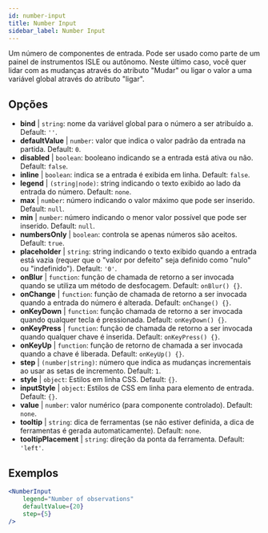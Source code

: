 ```yaml
---
id: number-input
title: Number Input
sidebar_label: Number Input
---
```


Um número de componentes de entrada. Pode ser usado como parte de um painel de instrumentos ISLE ou autônomo. Neste último caso, você quer lidar com as mudanças através do atributo "Mudar" ou ligar o valor a uma variável global através do atributo "ligar".

## Opções

* __bind__ | `string`: nome da variável global para o número a ser atribuído a. Default: `''`.
* __defaultValue__ | `number`: valor que indica o valor padrão da entrada na partida. Default: `0`.
* __disabled__ | `boolean`: booleano indicando se a entrada está ativa ou não. Default: `false`.
* __inline__ | `boolean`: indica se a entrada é exibida em linha. Default: `false`.
* __legend__ | `(string|node)`: string indicando o texto exibido ao lado da entrada do número. Default: `none`.
* __max__ | `number`: número indicando o valor máximo que pode ser inserido. Default: `null`.
* __min__ | `number`: número indicando o menor valor possível que pode ser inserido. Default: `null`.
* __numbersOnly__ | `boolean`: controla se apenas números são aceitos. Default: `true`.
* __placeholder__ | `string`: string indicando o texto exibido quando a entrada está vazia (requer que o "valor por defeito" seja definido como "nulo" ou "indefinido"). Default: `'0'`.
* __onBlur__ | `function`: função de chamada de retorno a ser invocada quando se utiliza um método de desfocagem. Default: `onBlur() {}`.
* __onChange__ | `function`: função de chamada de retorno a ser invocada quando a entrada do número é alterada. Default: `onChange() {}`.
* __onKeyDown__ | `function`: função chamada de retorno a ser invocada quando qualquer tecla é pressionada. Default: `onKeyDown() {}`.
* __onKeyPress__ | `function`: função de chamada de retorno a ser invocada quando qualquer chave é inserida. Default: `onKeyPress() {}`.
* __onKeyUp__ | `function`: função de retorno de chamada a ser invocada quando a chave é liberada. Default: `onKeyUp() {}`.
* __step__ | `(number|string)`: número que indica as mudanças incrementais ao usar as setas de incremento. Default: `1`.
* __style__ | `object`: Estilos em linha CSS. Default: `{}`.
* __inputStyle__ | `object`: Estilos de CSS em linha para elemento de entrada. Default: `{}`.
* __value__ | `number`: valor numérico (para componente controlado). Default: `none`.
* __tooltip__ | `string`: dica de ferramentas (se não estiver definida, a dica de ferramentas é gerada automaticamente). Default: `none`.
* __tooltipPlacement__ | `string`: direção da ponta da ferramenta. Default: `'left'`.


## Exemplos

```jsx live
<NumberInput
    legend="Number of observations"
    defaultValue={20}
    step={5}
/>
```

